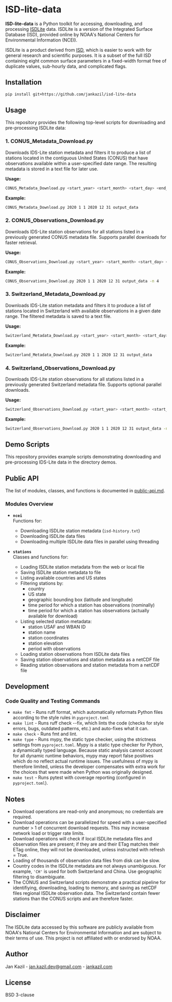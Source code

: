 # ISD-lite-data

**ISD-lite-data** is a Python toolkit for accessing, downloading, and processing [ISDLite](https://www.ncei.noaa.gov/pub/data/noaa/isd-lite) data. ISDLite is a version of the Integrated Surface Database (ISD), provided online by NOAA's National Centers for Environmental Information (NCEI).

ISDLite is a product derived from [ISD](https://www.ncei.noaa.gov/products/land-based-station/integrated-surface-database), which is easier to work with for general research and scientific purposes. It is a subset of the full ISD containing eight common surface parameters in a fixed-width format free of duplicate values, sub-hourly data, and complicated flags.

## Installation

```bash
pip install git+https://github.com/jankazil/isd-lite-data
```

## Usage

This repository provides the following top-level scripts for downloading and pre-processing ISDLite data:

### 1. CONUS_Metadata_Download.py
Downloads IDS-Lite station metadata and filters it to produce a list of stations located in the contiguous United States (CONUS) that have observations available within a user-specified date range. The resulting metadata is stored in a text file for later use.

**Usage:**  

```bash
CONUS_Metadata_Download.py <start_year> <start_month> <start_day> <end_year> <end_month> <end_day> <data_dir>
```

**Example:**  

```bash
CONUS_Metadata_Download.py 2020 1 1 2020 12 31 output_data
```

### 2. CONUS_Observations_Download.py
Downloads IDS-Lite station observations for all stations listed in a previously generated CONUS metadata file. Supports parallel downloads for faster retrieval.

**Usage:**  

```bash
CONUS_Observations_Download.py <start_year> <start_month> <start_day> <end_year> <end_month> <end_day> <data_dir> [-n <n_parallel>]
```

**Example:**  

```bash
CONUS_Observations_Download.py 2020 1 1 2020 12 31 output_data -n 4
```

### 3. Switzerland_Metadata_Download.py
Downloads IDS-Lite station metadata and filters it to produce a list of stations located in Switzerland with available observations in a given date range. The filtered metadata is saved to a text file.

**Usage:**  

```bash
Switzerland_Metadata_Download.py <start_year> <start_month> <start_day> <end_year> <end_month> <end_day> <data_dir>
```

**Example:**  

```bash
Switzerland_Metadata_Download.py 2020 1 1 2020 12 31 output_data
```

### 4. Switzerland_Observations_Download.py
Downloads IDS-Lite station observations for all stations listed in a previously generated Switzerland metadata file. Supports optional parallel downloads.

**Usage:**  

```bash
Switzerland_Observations_Download.py <start_year> <start_month> <start_day> <end_year> <end_month> <end_day> <data_dir> [-n <n_parallel>]
```

**Example:**  

```bash
Switzerland_Observations_Download.py 2020 1 1 2020 12 31 output_data -n 4
```

## Demo Scripts

This repository provides example scripts demonstrating downloading and pre-processing IDS-Lite data in the directory demos.

## Public API

The list of modules, classes, and functions is documented in [public-api.md](docs/public-api.md).

### Modules Overview

- **`ncei`**  
  Functions for:
  - Downloading ISDLite station metadata (`isd-history.txt`)
  - Downloading ISDLite data files
  - Downloading multiple ISDLite data files in parallel using threading

- **`stations`**  
  Classes and functions for:
  - Loading ISDLite station metadata from the web or local file
  - Saving ISDLite station metadata to file
  - Listing available countries and US states
  - Filtering stations by:
    - country
    - US state
    - geographic bounding box (latitude and longitude)
    - time period for which a station has observations (nominally)
    - time period for which a station has observations (actually available for download)
  - Listing selected station metadata:
    - station USAF and WBAN ID
    - station name
    - station coordinates
    - station elevation
    - period with observations
  - Loading station observations from ISDLite data files
  - Saving station observations and station metadata as a netCDF file
  - Reading station observations and station metadata from a netCDF file

## Development

### Code Quality and Testing Commands

- `make fmt` - Runs ruff format, which automatically reformats Python files according to the style rules in `pyproject.toml`
- `make lint` - Runs ruff check --fix, which lints the code (checks for style errors, bugs, outdated patterns, etc.) and auto-fixes what it can.
- `make check` - Runs fmt and lint.
- `make type` - Runs mypy, the static type checker, using the strictness settings from `pyproject.toml`. Mypy is a static type checker for Python, a dynamically typed language. Because static analysis cannot account for all dynamic runtime behaviors, mypy may report false positives which do no reflect actual runtime issues. The usefulness of mypy is therefore limited, unless the developer compensates with extra work for the choices that were made when Python was originally designed.
- `make test` - Runs pytest with coverage reporting (configured in `pyproject.toml`).

## Notes

- Download operations are read-only and anonymous; no credentials are required.
- Download operations can be parallelized for speed with a user-specified number > 1 of concurrent download requests. This may increase network load or trigger rate limits.
- Download operations will check if local ISDLite metadata files and observation files are present; if they are and their ETag matches their ETag online, they will not be downloaded, unless instructed with refresh = True.
- Loading of thousands of observation data files from disk can be slow.
- Country codes in the ISDLite metadata are not always unambiguous. For example, `'CH'` is used for both Switzerland and China. Use geographic filtering to disambiguate.
- The CONUS and Switzerland scripts demonstrate a practical pipeline for identifiying, downloading, loading to memory, and saving as netCDF files regional ISDLite observation data. The Switzerland contain fewer stations than the CONUS scripts and are therefore faster.

## Disclaimer

The ISDLite data accessed by this software are publicly available from NOAA's National Centers for Environmental Information and are subject to their terms of use. This project is not affiliated with or endorsed by NOAA.

## Author

Jan Kazil - jan.kazil.dev@gmail.com - [jankazil.com](https://jankazil.com)

## License

BSD 3-clause
